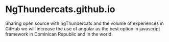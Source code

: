 # NgThundercats.github.io

Sharing open source with ngThundercats and the volume of experiences in GitHub we will increase the use of angular as the best option in javascript framework in Dominican Republic and in the world.

